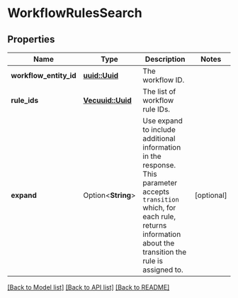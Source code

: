 # WorkflowRulesSearch

## Properties

Name | Type | Description | Notes
------------ | ------------- | ------------- | -------------
**workflow_entity_id** | [**uuid::Uuid**](uuid::Uuid.md) | The workflow ID. | 
**rule_ids** | [**Vec<uuid::Uuid>**](uuid::Uuid.md) | The list of workflow rule IDs. | 
**expand** | Option<**String**> | Use expand to include additional information in the response. This parameter accepts `transition` which, for each rule, returns information about the transition the rule is assigned to. | [optional]

[[Back to Model list]](../README.md#documentation-for-models) [[Back to API list]](../README.md#documentation-for-api-endpoints) [[Back to README]](../README.md)


